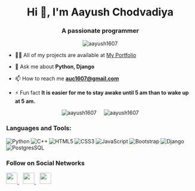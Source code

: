 <h1 align="center">Hi 👋, I'm Aayush Chodvadiya</h1>
<h3 align="center">A passionate programmer</h3>
<p align="center"><img src="https://img.shields.io/github/followers/aayush1607.svg?style=social&label=Follow&maxAge=2592000" alt="aayush1607" /> </p>





- 👨‍💻 All of my projects are available at [My Portfolio](https://aayush1607.github.io/Portfolio/)

- 💬 Ask me about **Python, Django**

- 📫 How to reach me **auc1607@gmail.com**

- ⚡ Fun fact **It is easier for me to stay awake until 5 am than to wake up at 5 am.**


<p align="center"><img src="https://github-readme-stats.vercel.app/api/top-langs/?username=aayush1607&layout=compact&langs_count=8&exclude_repo=deepfake_detection,Student-Faculty-Interaction-Portal&title_color=fff&icon_color=79ff97&text_color=9f9f9f&bg_color=151515" alt="aayush1607" /> &nbsp &nbsp <img src="https://github-readme-stats.vercel.app/api?username=aayush1607&show_icons=true&title_color=fff&icon_color=79ff97&text_color=9f9f9f&bg_color=151515&count_private=true" alt="aayush1607" />  </p>


### Languages and Tools:

![Python](https://img.shields.io/badge/Python-14354C?style=for-the-badge&logo=python&logoColor=white)
![C++](https://img.shields.io/badge/-C++-00599C?style=for-the-badge&logo=c)
![HTML5](https://img.shields.io/badge/-HTML5-E34F26?style=for-the-badge&logo=html5&logoColor=white)
![CSS3](https://img.shields.io/badge/-CSS3-1572B6?style=for-the-badge&logo=css3)
![JavaScript](https://img.shields.io/badge/-JavaScript-black?style=for-the-badge&logo=javascript)
![Bootstrap](https://img.shields.io/badge/-Bootstrap-563D7C?style=for-the-badge&logo=bootstrap)
![Django](https://img.shields.io/badge/Django-092E20?style=for-the-badge&logo=django&logoColor=white)
![PostgresSQL](https://img.shields.io/badge/PostgreSQL-316192?style=for-the-badge&logo=postgresql&logoColor=white)

### Follow on Social Networks

  <a href="https://linkedin.com/in/aayush-chodvadiya">
    <img width="30px" src="https://www.vectorlogo.zone/logos/linkedin/linkedin-icon.svg" target="_blank"/>
  </a>&ensp;

  <a href="https://twitter.com/aayush_0_7">
    <img width="30px" src="https://www.vectorlogo.zone/logos/twitter/twitter-official.svg" target="_blank"/>
  </a>&ensp;

  <a href="https://instagram.com/aayushchodvadiya_07">
    <img width="30px" src="https://www.vectorlogo.zone/logos/instagram/instagram-icon.svg" target="_blank" />
  </a>
